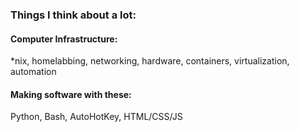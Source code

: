 ### Things I think about a lot:

#### Computer Infrastructure:
*nix, homelabbing, networking, hardware, containers, virtualization, automation

#### Making software with these:
Python, Bash, AutoHotKey, HTML/CSS/JS
